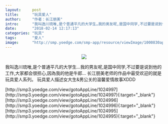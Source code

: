 ```yaml
---
layout:     post
title:      "玩具爱人"
author:     "作者：长江朋美"
intro:      "我叫逸川琉唯,是个普通平凡的大学生…我的男友呢,是国中同学,不过要是说到他的工作,大家都会很担心,因為我的他是牛郎... 长江朋美老师的作品中最受欢迎的就是 玩具爱人系列。 玩具爱人描述女大生&男公关的温馨爱情故事XDDD"
date:       "2018-02-14 12:17:13"
categories: "玩具"
tags:       "爱人"
image:      "http://smp.yoedge.com/smp-app/resource/viewImage/1000830appline.png"
---
```

<div style="text-align: center">
<p><img src="http://smp.yoedge.com/smp-app/resource/viewImage/1000830appline.png"/></p>
</div>
<p class="post-meta">
<span>我叫逸川琉唯,是个普通平凡的大学生…我的男友呢,是国中同学,不过要是说到他的工作,大家都会很担心,因為我的他是牛郎... 长江朋美老师的作品中最受欢迎的就是 玩具爱人系列。 玩具爱人描述女大生&男公关的温馨爱情故事XDDD</span>
</p>
[http://smp3.yoedge.com/view/gotoAppLine/1024997](http://smp3.yoedge.com/view/gotoAppLine/1024997){:target="_blank"}
[http://smp3.yoedge.com/view/gotoAppLine/1024996](http://smp3.yoedge.com/view/gotoAppLine/1024996){:target="_blank"}
[http://smp3.yoedge.com/view/gotoAppLine/1024995](http://smp3.yoedge.com/view/gotoAppLine/1024995){:target="_blank"}


